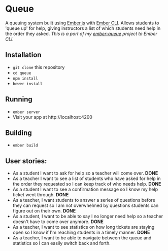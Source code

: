 # Queue

A queuing system built using [Ember.js](http://www.emberjs.com) with
[Ember CLI](http://www.ember-cli.com). Allows students to 'queue up' for help,
giving instructors a list of which students need help in the order they asked.
_This is a port of my
[ember-queue](http://github.com/dustinbrownman/ember-queue) project to Ember
CLI._

## Installation

* `git clone` this repository
* `cd queue`
* `npm install`
* `bower install`

## Running

* `ember server`
* Visit your app at http://localhost:4200

## Building

* `ember build`

## User stories:
- As a student I want to ask for help so a teacher will come over. __DONE__
- As a teacher I want to see a list of students who have asked for help in the
order they requested so I can keep track of who needs help. __DONE__
- As a student I want to see a confirmation message so I know my help ticket
went through. __DONE__
- As a teacher, I want students to answer a series of questions before they can
request so I am not overwhelmed by questions students can figure out on their
own. __DONE__
- As a student, I want to be able to say I no longer need help so a teacher
doesn't have to come over anymore. __DONE__
- As a teacher, I want to see statistics on how long tickets are staying open so
I know if I'm reaching students in a timely manner. __DONE__
- As a teacher, I want to be able to navigate between the queue and statistics so
I can easily switch back and forth.
